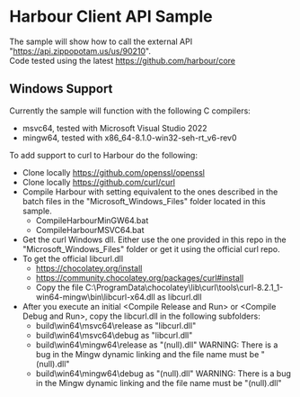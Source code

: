 # Harbour Client API Sample
The sample will show how to call the external API "https://api.zippopotam.us/us/90210".   
Code tested using the latest https://github.com/harbour/core   

## Windows Support
Currently the sample will function with the following C compilers:   
- msvc64, tested with Microsoft Visual Studio 2022   
- mingw64, tested with x86_64-8.1.0-win32-seh-rt_v6-rev0   

To add support to curl to Harbour do the following:
- Clone locally https://github.com/openssl/openssl   
- Clone locally https://github.com/curl/curl   
- Compile Harbour with setting equivalent to the ones described in the batch files in the "Microsoft_Windows_Files" folder located in this sample.   
   - CompileHarbourMinGW64.bat   
   - CompileHarbourMSVC64.bat   
- Get the curl Windows dll. Either use the one provided in this repo in the "Microsoft_Windows_Files" folder or get it using the official curl repo.   
- To get the official libcurl.dll   
   - https://chocolatey.org/install
   - https://community.chocolatey.org/packages/curl#install
   - Copy the file C:\ProgramData\chocolatey\lib\curl\tools\curl-8.2.1_1-win64-mingw\bin\libcurl-x64.dll as libcurl.dll   
- After you execute an initial \<Compile Release and Run\> or \<Compile Debug and Run\>, copy the libcurl.dll in the following subfolders:   
   - build\win64\msvc64\release  as "libcurl.dll"
   - build\win64\msvc64\debug  as "libcurl.dll"
   - build\win64\mingw64\release  as "(null).dll"  WARNING: There is a bug in the Mingw dynamic linking and the file name must be "(null).dll"   
   - build\win64\mingw64\debug  as "(null).dll"  WARNING: There is a bug in the Mingw dynamic linking and the file name must be "(null).dll"   

